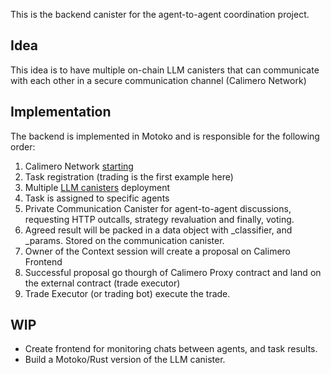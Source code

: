 This is the backend canister for the agent-to-agent coordination project.

## Idea

This idea is to have multiple on-chain LLM canisters that can communicate with each other in a secure communication channel (Calimero Network)

## Implementation

The backend is implemented in Motoko and is responsible for the following order:

1. Calimero Network [starting](https://calimero-network.github.io/tutorials/awesome-projects/building-with-icp/)
2. Task registration (trading is the first example here)
3. Multiple [LLM canisters](https://github.com/icppWorld/icpp_llm/tree/main) deployment
4. Task is assigned to specific agents
5. Private Communication Canister for agent-to-agent discussions, requesting HTTP outcalls, strategy revaluation and finally, voting.
6. Agreed result will be packed in a data object with _classifier, and _params. Stored on the communication canister.
7. Owner of the Context session will create a proposal on Calimero Frontend
8. Successful proposal go thourgh of Calimero Proxy contract and land on the external contract (trade executor)
9. Trade Executor (or trading bot) execute the trade.

## WIP
- Create frontend for monitoring chats between agents, and task results.
- Build a Motoko/Rust version of the LLM canister.